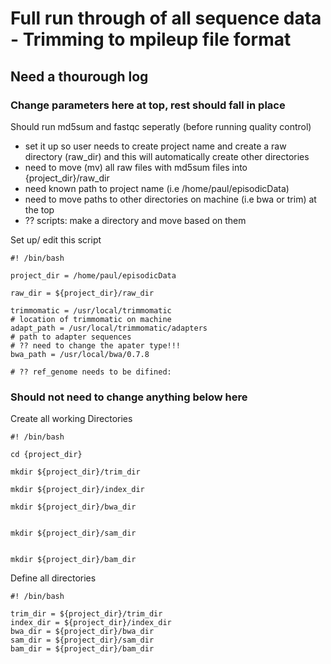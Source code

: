 # Full run through of all sequence data - Trimming to mpileup file format
## Need a thourough log
### Change parameters here at top, rest should fall in place
Should run md5sum and fastqc seperatly (before running quality control)
  - set it up so user needs to create project name and create a raw directory (raw_dir) and this will automatically create other directories
  - need to move (mv) all raw files with md5sum files into {project_dir}/raw_dir
  - need known path to project name (i.e /home/paul/episodicData)
  - need to move paths to other directories on machine (i.e bwa or trim) at the top
  - ?? scripts: make a directory and move based on them

Set up/ edit this script

```
#! /bin/bash

project_dir = /home/paul/episodicData

raw_dir = ${project_dir}/raw_dir

trimmomatic = /usr/local/trimmomatic
# location of trimmomatic on machine
adapt_path = /usr/local/trimmomatic/adapters
# path to adapter sequences
# ?? need to change the apater type!!!
bwa_path = /usr/local/bwa/0.7.8

# ?? ref_genome needs to be difined:

```



### Should not need to change anything below here

Create all working Directories
```
#! /bin/bash

cd {project_dir}

mkdir ${project_dir}/trim_dir

mkdir ${project_dir}/index_dir

mkdir ${project_dir}/bwa_dir


mkdir ${project_dir}/sam_dir


mkdir ${project_dir}/bam_dir

```

Define all directories 
```
#! /bin/bash

trim_dir = ${project_dir}/trim_dir
index_dir = ${project_dir}/index_dir
bwa_dir = ${project_dir}/bwa_dir
sam_dir = ${project_dir}/sam_dir
bam_dir = ${project_dir}/bam_dir 

```




